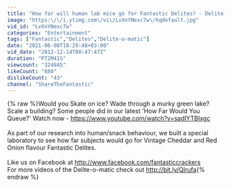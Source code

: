 ```yaml
---
title: "How far will human lab mice go for Fantastic Delites? - Delite-o-matic"
image: "https:\/\/i.ytimg.com\/vi\/LvXnYNexc7w\/hqdefault.jpg"
vid_id: "LvXnYNexc7w"
categories: "Entertainment"
tags: ["Fantastic","Delites","Delite-o-matic"]
date: "2021-06-08T18:29:48+03:00"
vid_date: "2012-12-14T00:47:47Z"
duration: "PT2M41S"
viewcount: "324845"
likeCount: "680"
dislikeCount: "43"
channel: "ShareTheFantastic"
---
```

{% raw %}Would you Skate on ice? Wade through a murky green lake? Scale a building?  Some people did in our latest 'How Far Would You Queue?' Watch now - <a rel="nofollow" target="blank" href="https://www.youtube.com/watch?v=sadIYTBIxgc">https://www.youtube.com/watch?v=sadIYTBIxgc</a><br /><br />As part of our research into human/snack behaviour, we built a special laboratory to see how far subjects would go for Vintage Cheddar and Red Onion flavour Fantastic Delites.<br /><br />Like us on Facebook at ‪<a rel="nofollow" target="blank" href="http://www.facebook.com/fantasticcrackers‬">http://www.facebook.com/fantasticcrackers‬</a><br />For more videos of the Delite-o-matic check out ‪<a rel="nofollow" target="blank" href="http://bit.ly/Qlrufa‬">http://bit.ly/Qlrufa‬</a>{% endraw %}
